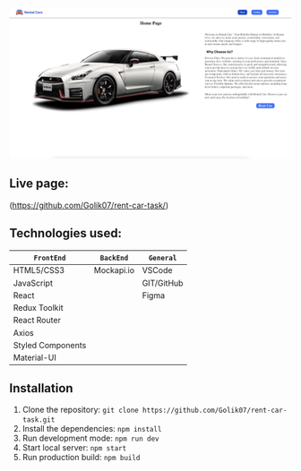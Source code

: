 <img width="1000" alt="rentCar" src="src/images/rentCar.png">

## Live page:

(https://github.com/Golik07/rent-car-task/)

## Technologies used:

| `FrontEnd`        | `BackEnd`  | `General`  |
| ----------------- | ---------- | ---------- |
| HTML5/CSS3        | Mockapi.io | VSCode     |
| JavaScript        |            | GIT/GitHub |
| React             |            | Figma      |
| Redux Toolkit     |            |            |
| React Router      |            |            |
| Axios             |            |            |
| Styled Components |            |            |
| Material-UI       |            |            |

## Installation

1. Clone the repository:
   `git clone https://github.com/Golik07/rent-car-task.git`
2. Install the dependencies: `npm install`
3. Run development mode: `npm run dev`
4. Start local server: `npm start`
5. Run production build: `npm build`
